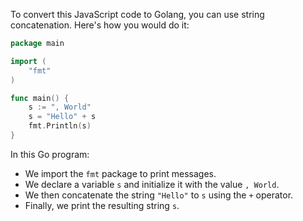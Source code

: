 To convert this JavaScript code to Golang, you can use string concatenation. Here's how you would do it:

```go
package main

import (
	"fmt"
)

func main() {
	s := ", World"
	s = "Hello" + s
	fmt.Println(s)
}
```

In this Go program:
- We import the `fmt` package to print messages.
- We declare a variable `s` and initialize it with the value `, World`.
- We then concatenate the string `"Hello"` to `s` using the `+` operator.
- Finally, we print the resulting string `s`.
